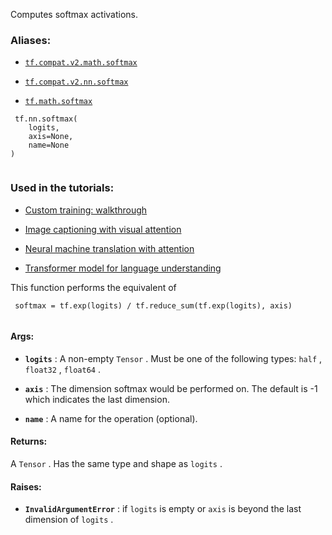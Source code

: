 Computes softmax activations.



### Aliases:

- [ `tf.compat.v2.math.softmax` ](/api_docs/python/tf/nn/softmax)

- [ `tf.compat.v2.nn.softmax` ](/api_docs/python/tf/nn/softmax)

- [ `tf.math.softmax` ](/api_docs/python/tf/nn/softmax)



```
 tf.nn.softmax(
    logits,
    axis=None,
    name=None
)
 
```



### Used in the tutorials:

- [Custom training: walkthrough](https://tensorflow.google.cn/tutorials/customization/custom_training_walkthrough)

- [Image captioning with visual attention](https://tensorflow.google.cn/tutorials/text/image_captioning)

- [Neural machine translation with attention](https://tensorflow.google.cn/tutorials/text/nmt_with_attention)

- [Transformer model for language understanding](https://tensorflow.google.cn/tutorials/text/transformer)

This function performs the equivalent of



```
 softmax = tf.exp(logits) / tf.reduce_sum(tf.exp(logits), axis)
 
```



#### Args:

- **`logits`** : A non-empty  `Tensor` . Must be one of the following types:  `half` ,
 `float32` ,  `float64` .

- **`axis`** : The dimension softmax would be performed on. The default is -1 which
indicates the last dimension.

- **`name`** : A name for the operation (optional).



#### Returns:
A  `Tensor` . Has the same type and shape as  `logits` .



#### Raises:

- **`InvalidArgumentError`** : if  `logits`  is empty or  `axis`  is beyond the last
dimension of  `logits` .

